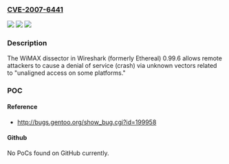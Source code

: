 ### [CVE-2007-6441](https://cve.mitre.org/cgi-bin/cvename.cgi?name=CVE-2007-6441)
![](https://img.shields.io/static/v1?label=Product&message=n%2Fa&color=blue)
![](https://img.shields.io/static/v1?label=Version&message=%3D%20n%2Fa%20&color=brighgreen)
![](https://img.shields.io/static/v1?label=Vulnerability&message=n%2Fa&color=brighgreen)

### Description

The WiMAX dissector in Wireshark (formerly Ethereal) 0.99.6 allows remote attackers to cause a denial of service (crash) via unknown vectors related to "unaligned access on some platforms."

### POC

#### Reference
- http://bugs.gentoo.org/show_bug.cgi?id=199958

#### Github
No PoCs found on GitHub currently.

